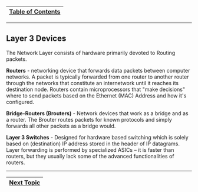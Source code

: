 |[Table of Contents](/00-Table-of-Contents.md)|
|---|

---

## Layer 3 Devices

The Network Layer consists of hardware primarily devoted to Routing packets.

**Routers** -  networking device that forwards data packets between computer networks.  A packet is typically forwarded from one router to another router through the networks that constitute an internetwork until it reaches its destination node. Routers contain microprocessors that "make decisions" where to send packets based on the Ethernet \(MAC\) Address and how it's configured.

**Bridge-Routers \(Brouters\)** -  Network devices that work as a bridge and as a router. The Brouter routes packets for known protocols and simply forwards all other packets as a bridge would.

**Layer 3 Switches** - Designed for hardware based switching which is solely based on \(destination\) IP address stored in the header of IP datagrams.  Layer forwarding is performed by specialized ASICs – it is faster than routers, but they usually lack some of the advanced functionalities of routers.

---

|[Next Topic](/05-osi-layer-3/ipv4-addresses.md)|
|---|
